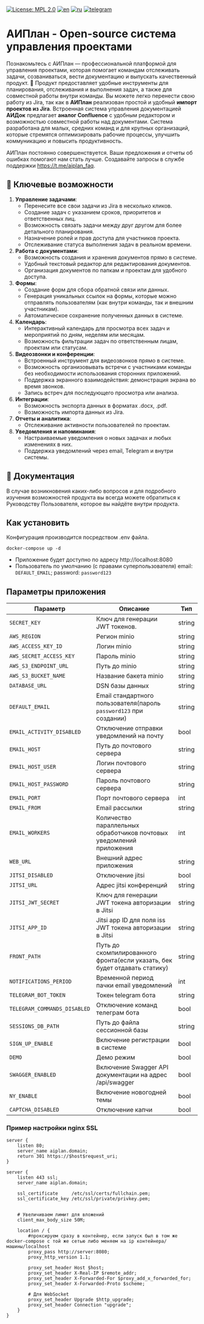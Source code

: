 [![License: MPL 2.0](https://img.shields.io/badge/License-MPL_2.0-brightgreen.svg)](https://opensource.org/licenses/MPL-2.0)
[![en](https://img.shields.io/badge/README-en-green.svg)](https://github.com/aisa-it/aiplan/blob/main/README.md)
[![ru](https://img.shields.io/badge/README-ru-green.svg)](https://github.com/aisa-it/aiplan/blob/main/README.ru.md)
[![telegram](https://img.shields.io/badge/Telegram-2CA5E0?style=for-the-badge&logo=telegram&logoColor=white)](https://t.me/aiplan_faq)

# АИПлан - Open-source система управления проектами

Познакомьтесь с АИПлан — профессиональной платформой для управления проектами, которая помогает командам отслеживать задачи, созваниваться, вести документацию и выпускать качественный продукт. 🚀
Продукт предоставляет удобные инструменты для планирования, отслеживания и выполнения задач, а также для совместной работы внутри команды.
Вы можете легко перенести свою работу из Jira, так как в **АИПлан** реализован простой и удобный **импорт проектов из Jira**. Встроенная система управления документацией **АИДок** предлагает **аналог Confluence** с удобным редактором и возможностью совместной работы над документами.
Система разработана для малых, средних команд и для крупных организаций, которые стремятся оптимизировать рабочие процессы, улучшить коммуникацию и повысить продуктивность.

АИПлан постоянно совершенствуется. Ваши предложения и отчеты об ошибках помогают нам стать лучше. Создавайте запросы в службе поддержки https://t.me/aiplan_faq.

## 🌟 Ключевые возможности

1. **Управление задачами**:
   - Перенесите все свои задачи из Jira в несколько кликов.
   - Создание задач с указанием сроков, приоритетов и ответственных лиц.
   - Возможность связать задачи между друг другом для более детального планирования.
   - Назначение ролей и прав доступа для участников проекта.
   - Отслеживание статуса выполнения задач в реальном времени.
2. **Работа с документами**:
   - Возможность создания и хранения документов прямо в системе.
   - Удобный текстовый редактор для редактирования документов.
   - Организация документов по папкам и проектам для удобного доступа.
3. **Формы**:
   - Создание форм для сбора обратной связи или данных.
   - Генерация уникальных ссылок на формы, которые можно отправлять пользователям (как внутри команды, так и внешним участникам).
   - Автоматическое сохранение полученных данных в системе.
4. **Календарь**:
   - Интерактивный календарь для просмотра всех задач и мероприятий по дням, неделям или месяцам.
   - Возможность фильтрации задач по ответственным лицам, проектам или статусам.
5. **Видеозвонки и конференции**:
   - Встроенный инструмент для видеозвонков прямо в системе.
   - Возможность организовывать встречи с участниками команды без необходимости использования сторонних приложений.
   - Поддержка экранного взаимодействия: демонстрация экрана во время звонков.
   - Запись встреч для последующего просмотра или анализа.
6. **Интеграции**:
   - Возможность экспорта данных в форматах .docx, .pdf.
   - Возможность импорта данных из Jira.
7. **Отчеты и аналитика**:
   - Отслеживание активности пользователей по проектам.
8. **Уведомления и напоминания**:
   - Настраиваемые уведомления о новых задачах и любых изменениях в них.
   - Поддержка уведомлений через email, Telegram и внутри системы.

## 📝 Документация

В случае возникновения каких-либо вопросов и для подробного изучения возможностей продукта вы всегда можете обратиться к Руководству Пользователя, которое вы найдёте внутри продукта.

## Как установить

Конфигурация производится посредством .env файла.

```
docker-compose up -d
```

- Приложение будет доступно по адресу http://localhost:8080
- Пользователь по умолчанию (с правами суперпользователя) email: `DEFAULT_EMAIL`; password: `password123`

## Параметры приложения

| Параметр                    | Описание                                                                   | Тип    |
|-----------------------------|----------------------------------------------------------------------------|--------|
| `SECRET_KEY`                | Ключ для генерации JWT токенов.                                            | string |
| `AWS_REGION`                | Регион minio                                                               | string |
| `AWS_ACCESS_KEY_ID`         | Логин minio                                                                | string |
| `AWS_SECRET_ACCESS_KEY`     | Пароль minio                                                               | string |
| `AWS_S3_ENDPOINT_URL`       | Путь до minio                                                              | string |
| `AWS_S3_BUCKET_NAME`        | Название бакета minio                                                      | string |
| `DATABASE_URL`              | DSN базы данных                                                            | string |
| `DEFAULT_EMAIL`             | Email стандартного пользователя(пароль `password123` при создании)         | string |
| `EMAIL_ACTIVITY_DISABLED`   | Отключение отправки уведомлений на почту                                   | bool   |
| `EMAIL_HOST`                | Путь до почтового сервера                                                  | string |
| `EMAIL_HOST_USER`           | Логин почтового сервера                                                    | string |
| `EMAIL_HOST_PASSWORD`       | Пароль почтового сервера                                                   | string |
| `EMAIL_PORT`                | Порт почтового сервера                                                     | int    |
| `EMAIL_FROM`                | Email рассылки                                                             | string |
| `EMAIL_WORKERS`             | Количество параллельных обработчиков почтовых уведомлений приложения       | int    |
| `WEB_URL`                   | Внешний адрес приложения                                                   | string |
| `JITSI_DISABLED`            | Отключение jitsi                                                           | bool   |
| `JITSI_URL`                 | Адрес jitsi конференций                                                    | string |
| `JITSI_JWT_SECRET`          | Ключ для генерации JWT токена авторизации в Jitsi                          | string |
| `JITSI_APP_ID`              | Jitsi app ID для поля iss JWT токена авторизации в Jitsi                   | string |
| `FRONT_PATH`                | Путь до скомпилированного фронта(если указать, бек будет отдавать статику) | string |
| `NOTIFICATIONS_PERIOD`      | Временной период пачки email уведомлений                                   | int    |
| `TELEGRAM_BOT_TOKEN`        | Токен telegram бота                                                        | string |
| `TELEGRAM_COMMANDS_DISABLED` | Отключение команд телеграм бота                                            | bool   |
| `SESSIONS_DB_PATH`          | Путь до файла сессионной базы                                              | string |
| `SIGN_UP_ENABLE`            | Включение регистрации в системе                                            | bool   |
| `DEMO`                      | Демо режим                                                                 | bool   |
| `SWAGGER_ENABLED`           | Включение Swagger API документации на адрес /api/swagger                   | bool   |
| `NY_ENABLE`                 | Включение новогодней темы                                                  | bool   |
| `CAPTCHA_DISABLED`          | Отключение капчи                                                           | bool   |
### Пример настройки nginx SSL
```
server {
    listen 80;
    server_name aiplan.domain;
    return 301 https://$host$request_uri;
}

server {
    listen 443 ssl;
    server_name aiplan.domain;

    ssl_certificate     /etc/ssl/certs/fullchain.pem;
    ssl_certificate_key /etc/ssl/private/privkey.pem;


    # Увеличиваем лимит для вложений
    client_max_body_size 50M;

    location / {
        #проксируем сразу в контейнер, если запуск был в том же docker-compose с той же сетью либо меняем на ip контейнера/машины/localhost
        proxy_pass http://server:8080;
        proxy_http_version 1.1;

        proxy_set_header Host $host;
        proxy_set_header X-Real-IP $remote_addr;
        proxy_set_header X-Forwarded-For $proxy_add_x_forwarded_for;
        proxy_set_header X-Forwarded-Proto $scheme;

        # Для WebSocket
        proxy_set_header Upgrade $http_upgrade;
        proxy_set_header Connection "upgrade";
    }
}
```
